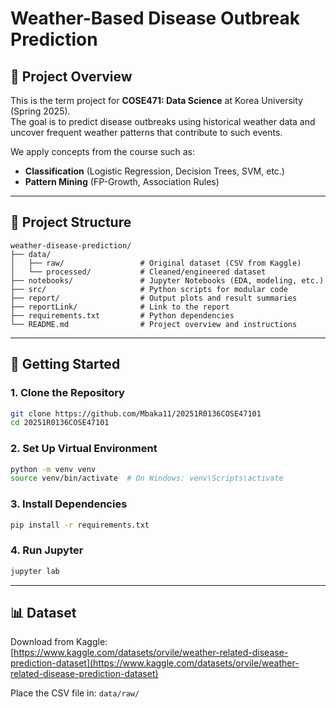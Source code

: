 # Weather-Based Disease Outbreak Prediction

## 📌 Project Overview

This is the term project for **COSE471: Data Science** at Korea University (Spring 2025).  
The goal is to predict disease outbreaks using historical weather data and uncover frequent weather patterns that contribute to such events.

We apply concepts from the course such as:

- **Classification** (Logistic Regression, Decision Trees, SVM, etc.)
- **Pattern Mining** (FP-Growth, Association Rules)

---

## 📂 Project Structure

```
weather-disease-prediction/
├── data/
│   ├── raw/                 # Original dataset (CSV from Kaggle)
│   └── processed/           # Cleaned/engineered dataset
├── notebooks/               # Jupyter Notebooks (EDA, modeling, etc.)
├── src/                     # Python scripts for modular code
├── report/                  # Output plots and result summaries
├── reportLink/              # Link to the report
├── requirements.txt         # Python dependencies
└── README.md                # Project overview and instructions
```

---

## 🧪 Getting Started

### 1. Clone the Repository

```bash
git clone https://github.com/Mbaka11/20251R0136COSE47101
cd 20251R0136COSE47101
```

### 2. Set Up Virtual Environment

```bash
python -m venv venv
source venv/bin/activate  # On Windows: venv\Scripts\activate
```

### 3. Install Dependencies

```bash
pip install -r requirements.txt
```

### 4. Run Jupyter

```bash
jupyter lab
```

---

## 📊 Dataset

Download from Kaggle:  
[https://www.kaggle.com/datasets/orvile/weather-related-disease-prediction-dataset](https://www.kaggle.com/datasets/orvile/weather-related-disease-prediction-dataset)

Place the CSV file in: `data/raw/`

